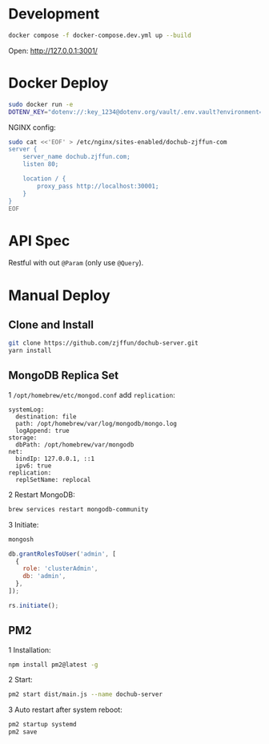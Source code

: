 # Development

```bash
docker compose -f docker-compose.dev.yml up --build
```

Open: http://127.0.0.1:3001/

# Docker Deploy

```bash
sudo docker run -e 
DOTENV_KEY="dotenv://:key_1234@dotenv.org/vault/.env.vault?environment=production" -d --restart=always --name dochub-server -p 30001:30001 zjffun/dochub-server
```

NGINX config:

```bash
sudo cat <<'EOF' > /etc/nginx/sites-enabled/dochub-zjffun-com
server {
    server_name dochub.zjffun.com;
    listen 80;

    location / {
        proxy_pass http://localhost:30001;
    }
}
EOF
```

# API Spec

Restful with out `@Param` (only use `@Query`).

# Manual Deploy

## Clone and Install

```bash
git clone https://github.com/zjffun/dochub-server.git
yarn install
```

## MongoDB Replica Set

1 `/opt/homebrew/etc/mongod.conf` add `replication`:

```text
systemLog:
  destination: file
  path: /opt/homebrew/var/log/mongodb/mongo.log
  logAppend: true
storage:
  dbPath: /opt/homebrew/var/mongodb
net:
  bindIp: 127.0.0.1, ::1
  ipv6: true
replication:
  replSetName: replocal
```

2 Restart MongoDB:

```bash
brew services restart mongodb-community
```

3 Initiate:

```bash
mongosh
```

```js
db.grantRolesToUser('admin', [
  {
    role: 'clusterAdmin',
    db: 'admin',
  },
]);

rs.initiate();
```

## PM2

1 Installation:

```bash
npm install pm2@latest -g
```

2 Start:

```bash
pm2 start dist/main.js --name dochub-server
```

3 Auto restart after system reboot:

```bash
pm2 startup systemd
pm2 save
```
